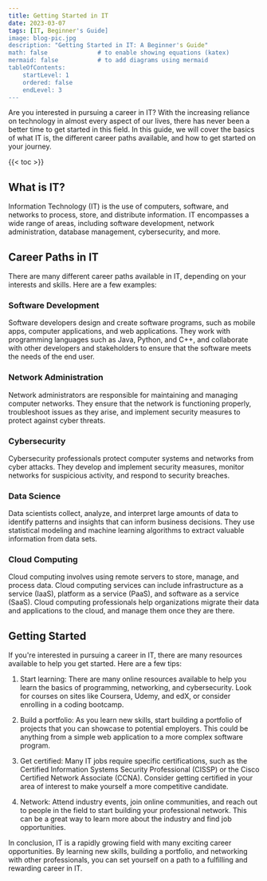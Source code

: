 ```yaml
---
title: Getting Started in IT
date: 2023-03-07
tags: [IT, Beginner's Guide]
image: blog-pic.jpg
description: "Getting Started in IT: A Beginner's Guide"
math: false              # to enable showing equations (katex)
mermaid: false           # to add diagrams using mermaid
tableOfContents:
    startLevel: 1
    ordered: false
    endLevel: 3
---
```



Are you interested in pursuing a career in IT? With the increasing reliance on technology in almost every aspect of our lives, there has never been a better time to get started in this field. In this guide, we will cover the basics of what IT is, the different career paths available, and how to get started on your journey.

{{< toc >}}
<br>

## What is IT?

Information Technology (IT) is the use of computers, software, and networks to process, store, and distribute information. IT encompasses a wide range of areas, including software development, network administration, database management, cybersecurity, and more.

## Career Paths in IT

There are many different career paths available in IT, depending on your interests and skills. Here are a few examples:

### Software Development

Software developers design and create software programs, such as mobile apps, computer applications, and web applications. They work with programming languages such as Java, Python, and C++, and collaborate with other developers and stakeholders to ensure that the software meets the needs of the end user.

### Network Administration

Network administrators are responsible for maintaining and managing computer networks. They ensure that the network is functioning properly, troubleshoot issues as they arise, and implement security measures to protect against cyber threats.

### Cybersecurity

Cybersecurity professionals protect computer systems and networks from cyber attacks. They develop and implement security measures, monitor networks for suspicious activity, and respond to security breaches.

### Data Science

Data scientists collect, analyze, and interpret large amounts of data to identify patterns and insights that can inform business decisions. They use statistical modeling and machine learning algorithms to extract valuable information from data sets.

### Cloud Computing

Cloud computing involves using remote servers to store, manage, and process data. Cloud computing services can include infrastructure as a service (IaaS), platform as a service (PaaS), and software as a service (SaaS). Cloud computing professionals help organizations migrate their data and applications to the cloud, and manage them once they are there.

## Getting Started

If you're interested in pursuing a career in IT, there are many resources available to help you get started. Here are a few tips:

1. Start learning: There are many online resources available to help you learn the basics of programming, networking, and cybersecurity. Look for courses on sites like Coursera, Udemy, and edX, or consider enrolling in a coding bootcamp.

2. Build a portfolio: As you learn new skills, start building a portfolio of projects that you can showcase to potential employers. This could be anything from a simple web application to a more complex software program.

3. Get certified: Many IT jobs require specific certifications, such as the Certified Information Systems Security Professional (CISSP) or the Cisco Certified Network Associate (CCNA). Consider getting certified in your area of interest to make yourself a more competitive candidate.

4. Network: Attend industry events, join online communities, and reach out to people in the field to start building your professional network. This can be a great way to learn more about the industry and find job opportunities.

In conclusion, IT is a rapidly growing field with many exciting career opportunities. By learning new skills, building a portfolio, and networking with other professionals, you can set yourself on a path to a fulfilling and rewarding career in IT.